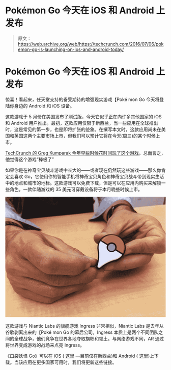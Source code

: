 # Pokémon Go 今天在 iOS 和 Android 上发布 

> 原文：<https://web.archive.org/web/https://techcrunch.com/2016/07/06/pokemon-go-is-launching-on-ios-and-android-today/>

# Pokémon Go 今天在 iOS 和 Android 上发布

惊喜！看起来，任天堂支持的备受期待的增强现实游戏【Poké mon Go 今天将登陆你身边的 Android 和 iOS 设备。

这款游戏于 5 月份在美国发布了测试版，今天它似乎正在向许多其他国家的 iOS 和 Android 用户推出。最初，这款应用仅限于新西兰，当一些应用在全球推出时，这是常见的第一步，也是即将扩张的迹象。在撰写本文时，这款应用尚未在美国和英国这两个主要市场上市，但我们可以预计它将在今天(周三)的某个时候上市。

[TechCrunch 的 Greg Kumparak 今年早些时候花时间玩了这个游戏](https://web.archive.org/web/20230121171539/https://techcrunch.com/2016/06/10/i-played-the-new-pokemon-go-for-iphoneandroid-and-its-awesome/)，总而言之，他觉得这个游戏“棒极了”

如果你是在神奇宝贝战斗游戏中长大的——或者现在仍然玩这些游戏——那么你肯定会喜欢 Go，它使用你的智能手机将神奇宝贝角色和神奇宝贝战斗带到现实生活中的地点和城市的地标。这款游戏可以免费下载，但是可以在应用内购买来解锁一些角色。一款伴随游戏的 35 美元可穿戴设备将于本月晚些时候上市。

![go plus](img/77e53f9d38e32bf1daae72119fa21c46.png)

这款游戏与 Niantic Labs 的旗舰游戏 Ingress 非常相似，Niantic Labs 是去年从谷歌剥离出来的【Poké mon Go 的幕后公司。Ingress 本质上是两个不同团队之间的全球战争，他们竞争在世界各地夺取旗帜和领土。与网络游戏不同，AR 通过将世界变成游戏的战场来点亮 Ingress。

《口袋妖怪 Go》可以在 iOS ( [这里](https://web.archive.org/web/20230121171539/https://itunes.apple.com/nz/app/pokemon-go/id1094591345?mt=8) —目前仅在新西兰)和 Android ( [这里](https://web.archive.org/web/20230121171539/https://play.google.com/store/apps/details?id=com.nianticlabs.pokemongo))上下载。当该应用在更多国家可用时，我们将更新这些链接。